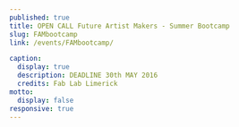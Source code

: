 ```yaml
---
published: true
title: OPEN CALL Future Artist Makers - Summer Bootcamp
slug: FAMbootcamp
link: /events/FAMbootcamp/

caption:
  display: true
  description: DEADLINE 30th MAY 2016
  credits: Fab Lab Limerick
motto:
  display: false
responsive: true
---
```

